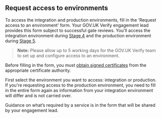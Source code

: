 ## Request access to environments

To access the integration and production environments, fill in the
'Request access to an environment' form. Your GOV.UK Verify engagement
lead provides this form subject to successful gate reviews. You'll
access the integration environment during [Stage
4](http://alphagov.github.io/identity-assurance-documentation/stage4/Stage4.html)
and the production environment during [Stage
5](http://alphagov.github.io/identity-assurance-documentation/stage5/Stage5.html).

> **Note:** Please allow up to 5 working days for the GOV.UK Verify team to set up
> and configure access to an environment.

Before filling in the form, you must
[obtain signed certificates](#request-certificates) from the appropriate
certificate authority.

First select the environment you want to access: integration or production. 
If you're requesting access to the production environment, you need to fill 
in the entire form again as information from your integration environment 
will differ and is not carried over.

Guidance on what’s required by a service is in the form that will be shared by your engagement lead.

